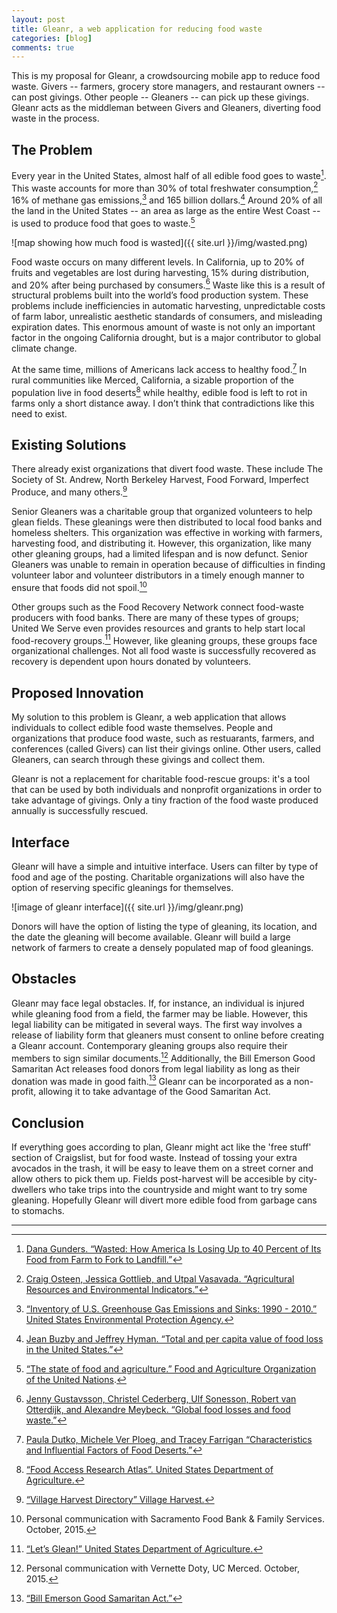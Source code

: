 ```yaml
---
layout: post
title: Gleanr, a web application for reducing food waste
categories: [blog]
comments: true
---
```


This is my proposal for Gleanr, a crowdsourcing mobile app to reduce food waste. Givers -- farmers, grocery store managers, and restaurant owners -- can post givings. Other people -- Gleaners -- can pick up these givings. Gleanr acts as the middleman between Givers and Gleaners, diverting food waste in the process.

## The Problem

Every year in the United States, almost half of all edible food goes to waste[^1]. This waste accounts for more than 30% of total freshwater consumption,[^2] 16% of methane gas emissions,[^3] and 165 billion dollars.[^4] Around 20% of all the land in the United States -- an area as large as the entire West Coast -- is used to produce food that goes to waste.[^5]

![map showing how much food is wasted]({{ site.url }}/img/wasted.png)

Food waste occurs on many different levels. In California, up to 20% of fruits and vegetables are lost during harvesting, 15% during distribution, and 20% after being purchased by consumers.[^6] Waste like this is a result of structural problems built into the world’s food production system. These problems include inefficiencies in automatic harvesting, unpredictable costs of farm labor, unrealistic aesthetic standards of consumers, and misleading expiration dates. This enormous amount of waste is not only an important factor in the ongoing California drought, but is a major contributor to global climate change.

At the same time, millions of Americans lack access to healthy food.[^7] In rural communities like Merced, California, a sizable proportion of the population live in food deserts[^8] while healthy, edible food is left to rot in farms only a short distance away. I don’t think that contradictions like this need to exist.

<!--more-->

## Existing Solutions

There already exist organizations that divert food waste. These include The Society of St. Andrew, North Berkeley Harvest, Food Forward, Imperfect Produce, and many others.[^9]

Senior Gleaners was a charitable group that organized volunteers to help glean fields. These gleanings were then distributed to local food banks and homeless shelters. This organization was effective in working with farmers, harvesting food, and distributing it. However, this organization, like many other gleaning groups, had a limited lifespan and is now defunct. Senior Gleaners was unable to remain in operation because of difficulties in finding volunteer labor and volunteer distributors in a timely enough manner to ensure that foods did not spoil.[^10] 

Other groups such as the Food Recovery Network connect food-waste producers with food banks. There are many of these types of groups; United We Serve even provides resources and grants to help start local food-recovery groups.[^11] However, like gleaning groups, these groups face organizational challenges. Not all food waste is successfully recovered as recovery is dependent upon hours donated by volunteers.

## Proposed Innovation 

My solution to this problem is Gleanr, a web application that allows individuals to collect edible food waste themselves. People and organizations that produce food waste, such as restuarants, farmers, and conferences (called Givers) can list their givings online. Other users, called Gleaners, can search through these givings and collect them.

Gleanr is not a replacement for charitable food-rescue groups: it's a tool that can be used by both individuals and nonprofit organizations in order to take advantage of givings. Only a tiny fraction of the food waste produced annually is successfully rescued. 

## Interface

Gleanr will have a simple and intuitive interface. Users can filter by type of food and age of the posting. Charitable organizations will also have the option of reserving specific gleanings for themselves.

![image of gleanr interface]({{ site.url }}/img/gleanr.png)

Donors will have the option of listing the type of gleaning, its location, and the date the gleaning will become available. Gleanr will build a large network of farmers to create a densely populated map of food gleanings.

## Obstacles

Gleanr may face legal obstacles. If, for instance, an individual is injured while gleaning food from a field, the farmer may be liable. However, this legal liability can be mitigated in several ways. The first way involves a release of liability form that gleaners must consent to online before creating a Gleanr account. Contemporary gleaning groups also require their members to sign similar documents.[^12] Additionally, the Bill Emerson Good Samaritan Act releases food donors from legal liability as long as their donation was made in good faith.[^13] Gleanr can be incorporated as a non-profit, allowing it to take advantage of the Good Samaritan Act.

## Conclusion

If everything goes according to plan, Gleanr might act like the 'free stuff' section of Craigslist, but for food waste. Instead of tossing your extra avocados in the trash, it will be easy to leave them on a street corner and allow others to pick them up. Fields post-harvest will be accesible by city-dwellers who take trips into the countryside and might want to try some gleaning. Hopefully Gleanr will divert more edible food from garbage cans to stomachs.


<hr/>

[^1]: [Dana Gunders. “Wasted: How America Is Losing Up to 40 Percent of Its Food from Farm to Fork to Landfill.”](https://www.nrdc.org/food/files/wasted-food-ip.pdf)
[^2]: [Craig Osteen, Jessica Gottlieb, and Utpal Vasavada. “Agricultural Resources and Environmental Indicators.”](http://www.ers.usda.gov/media/874175/eib98.pdf)
[^3]: [“Inventory of U.S. Greenhouse Gas Emissions and Sinks: 1990 - 2010.” United States Environmental Protection Agency.](http://www3.epa.gov/climatechange/Downloads/ghgemissions/US-GHG-Inventory-2012-Main-Text.pdf)
[^4]: [Jean Buzby and Jeffrey Hyman. “Total and per capita value of food loss in the United States.”](http://ucce.ucdavis.edu/files/datastore/234-2425.pdf)
[^5]: [“The state of food and agriculture.” Food and Agriculture Organization of the United Nations](http://www.fao.org/3/a-i4040e.pdf).
[^6]: [Jenny Gustavsson, Christel Cederberg, Ulf Sonesson, Robert van Otterdijk, and Alexandre Meybeck. “Global food losses and food waste.”](http://www.fao.org/docrep/014/mb060e/mb060e.pdf)
[^7]: [Paula Dutko, Michele Ver Ploeg, and Tracey Farrigan “Characteristics and Influential Factors of Food Deserts.”](http://www.ers.usda.gov/media/883903/err140.pdf)
[^8]: [“Food Access Research Atlas”. United States Department of Agriculture.](http://www.ers.usda.gov/data-products/food-access-research-atlas/go-to-the-atlas.aspx)
[^9]: [“Village Harvest Directory” Village Harvest.](http://www.villageharvest.org/harvestingdirectory)
[^10]: Personal communication with Sacramento Food Bank & Family Services. October, 2015.
[^11]: [“Let’s Glean!” United States Department of Agriculture.](http://www.serve.gov/toolkits/pdf/letsglean.pdf)
[^12]: Personal communication with Vernette Doty, UC Merced. October, 2015.
[^13]: [“Bill Emerson Good Samaritan Act.”](http://www.gpo.gov/fdsys/pkg/PLAW-104publ210/pdf/PLAW-104publ210.pdf)